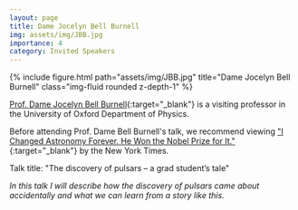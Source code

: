 ```yaml
---
layout: page
title: Dame Jocelyn Bell Burnell
img: assets/img/JBB.jpg
importance: 4
category: Invited Speakers
---
```


<div class="row">
    <div class="col-sm mt-3 mt-md-0">
        {% include figure.html path="assets/img/JBB.jpg" title="Dame Jocelyn Bell Burnell" class="img-fluid rounded z-depth-1" %}
    </div>
</div>

[Prof. Dame Jocelyn Bell Burnell](https://en.wikipedia.org/wiki/Jocelyn_Bell_Burnell){:target="_blank"} is a visiting professor in the University of Oxford Department of Physics.

Before attending Prof. Dame Bell Burnell's talk, we recommend viewing ["I Changed Astronomy Forever. He Won the Nobel Prize for It."](https://www.youtube.com/watch?v=NDW9zKqvPJI){:target="_blank"} by the New York Times.

Talk title: "The discovery of pulsars – a grad student’s tale"

*In this talk I will describe how the discovery of pulsars came about accidentally and what we can learn from a story like this.*

